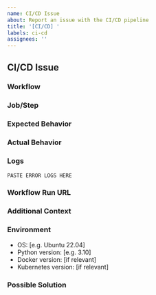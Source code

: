 ```yaml
---
name: CI/CD Issue
about: Report an issue with the CI/CD pipeline
title: '[CI/CD] '
labels: ci-cd
assignees: ''
---
```


## CI/CD Issue

### Workflow
<!-- Which workflow is affected? e.g., workflow.yml, docker.yml, release.yml, etc. -->

### Job/Step
<!-- Which job or step is failing? -->

### Expected Behavior
<!-- What was expected to happen? -->

### Actual Behavior
<!-- What actually happened? -->

### Logs
<!-- Please include relevant logs or error messages. Use code blocks (```) for formatting. -->
```
PASTE ERROR LOGS HERE
```

### Workflow Run URL
<!-- Link to the GitHub Actions workflow run that shows the issue -->

### Additional Context
<!-- Any additional information that might be relevant -->

### Environment
<!-- Please provide information about your environment if relevant -->
- OS: [e.g. Ubuntu 22.04]
- Python version: [e.g. 3.10]
- Docker version: [if relevant]
- Kubernetes version: [if relevant]

### Possible Solution
<!-- If you have any ideas on how to fix the issue, please share them here -->
